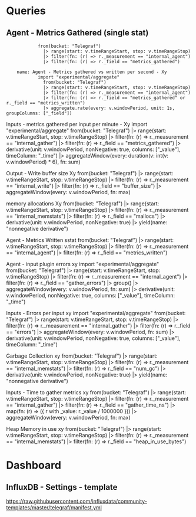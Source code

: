 # Queries

## Agent - Metrics Gathered (single stat)
                from(bucket: "Telegraf")
                  |> range(start: v.timeRangeStart, stop: v.timeRangeStop)
                  |> filter(fn: (r) => r._measurement == "internal_agent")
                  |> filter(fn: (r) => r._field == "metrics_gathered")

        name: Agent - Metrics gathered vs written per second - Xy
                import "experimental/aggregate"
                  from(bucket: "Telegraf")
                  |> range(start: v.timeRangeStart, stop: v.timeRangeStop)
                  |> filter(fn: (r) => r._measurement == "internal_agent")
                  |> filter(fn: (r) => r._field == "metrics_gathered" or r._field == "metrics_written")
                  |> aggregate.rate(every: v.windowPeriod, unit: 1s, groupColumns: ["_field"])                  


Inputs - metrics gathered per input per minute - Xy
                import "experimental/aggregate"
                from(bucket: "Telegraf")
                  |> range(start: v.timeRangeStart, stop: v.timeRangeStop)
                  |> filter(fn: (r) => r._measurement == "internal_gather")
                  |> filter(fn: (r) => r._field == "metrics_gathered")
                  |> derivative(unit: v.windowPeriod, nonNegative: true, columns: ["_value"], timeColumn: "_time")
                  |> aggregateWindow(every: duration(v: int(v: v.windowPeriod) * 6), fn: sum)


Output - Write buffer size Xy
                from(bucket: "Telegraf")
                  |> range(start: v.timeRangeStart, stop: v.timeRangeStop)
                  |> filter(fn: (r) => r._measurement == "internal_write")
                  |> filter(fn: (r) => r._field == "buffer_size")
                  |> aggregateWindow(every: v.windowPeriod, fn: max)


memory allocations Xy
                from(bucket: "Telegraf")
                  |> range(start: v.timeRangeStart, stop: v.timeRangeStop)
                  |> filter(fn: (r) => r._measurement == "internal_memstats")
                  |> filter(fn: (r) => r._field == "mallocs")
                  |> derivative(unit: v.windowPeriod, nonNegative: true)
                  |> yield(name: "nonnegative derivative")

Agent - Metrics Written sstat
                from(bucket: "Telegraf")
                  |> range(start: v.timeRangeStart, stop: v.timeRangeStop)
                  |> filter(fn: (r) => r._measurement == "internal_agent")
                  |> filter(fn: (r) => r._field == "metrics_written")

Agent - input plugin errors xy
                import "experimental/aggregate"
                from(bucket: "Telegraf")
                  |> range(start: v.timeRangeStart, stop: v.timeRangeStop)
                  |> filter(fn: (r) => r._measurement == "internal_agent")
                  |> filter(fn: (r) => r._field == "gather_errors")
                  |> group()
                  |> aggregateWindow(every: v.windowPeriod, fn: sum)
                  |> derivative(unit: v.windowPeriod, nonNegative: true, columns: ["_value"], timeColumn: "_time")

Inputs - Errors per input xy
                import "experimental/aggregate"
                from(bucket: "Telegraf")
                  |> range(start: v.timeRangeStart, stop: v.timeRangeStop)
                  |> filter(fn: (r) => r._measurement == "internal_gather")
                  |> filter(fn: (r) => r._field == "errors")
                  |> aggregateWindow(every: v.windowPeriod, fn: sum)
                  |> derivative(unit: v.windowPeriod, nonNegative: true, columns: ["_value"], timeColumn: "_time")

Garbage Collection xy
                from(bucket: "Telegraf")
                  |> range(start: v.timeRangeStart, stop: v.timeRangeStop)
                  |> filter(fn: (r) => r._measurement == "internal_memstats")
                  |> filter(fn: (r) => r._field == "num_gc")
                  |> derivative(unit: v.windowPeriod, nonNegative: true)
                  |> yield(name: "nonnegative derivative")

Inputs - Time to gather metrics xy
                from(bucket: "Telegraf")
                  |> range(start: v.timeRangeStart, stop: v.timeRangeStop)
                  |> filter(fn: (r) => r._measurement == "internal_gather")
                  |> filter(fn: (r) => r._field == "gather_time_ns")
                  |> map(fn: (r) => ({ r with _value: r._value / 1000000 }))
                  |> aggregateWindow(every: v.windowPeriod, fn: max)

Heap Memory in use xy
                from(bucket: "Telegraf")
                  |> range(start: v.timeRangeStart, stop: v.timeRangeStop)
                  |> filter(fn: (r) => r._measurement == "internal_memstats")
                  |> filter(fn: (r) => r._field == "heap_in_use_bytes")



# Dashboard
## InfluxDB - Settings - template
https://raw.githubusercontent.com/influxdata/community-templates/master/telegraf/manifest.yml